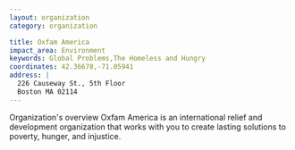 ```yaml
---
layout: organization
category: organization

title: Oxfam America
impact_area: Environment
keywords: Global Problems,The Homeless and Hungry
coordinates: 42.36678,-71.05941
address: |
  226 Causeway St., 5th Floor
  Boston MA 02114
---
```

Organization's overview
Oxfam America is an international relief and development organization that works with you to create lasting solutions to poverty, hunger, and injustice.